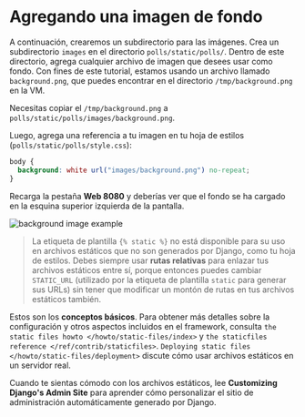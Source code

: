 # Agregando una imagen de fondo

A continuación, crearemos un subdirectorio para las imágenes. Crea un subdirectorio `images` en el directorio `polls/static/polls/`. Dentro de este directorio, agrega cualquier archivo de imagen que desees usar como fondo. Con fines de este tutorial, estamos usando un archivo llamado `background.png`, que puedes encontrar en el directorio `/tmp/background.png` en la VM.

Necesitas copiar el `/tmp/background.png` a `polls/static/polls/images/background.png`.

Luego, agrega una referencia a tu imagen en tu hoja de estilos (`polls/static/polls/style.css`):

```css
body {
  background: white url("images/background.png") no-repeat;
}
```

Recarga la pestaña **Web 8080** y deberías ver que el fondo se ha cargado en la esquina superior izquierda de la pantalla.

![background image example](../assets/20230908-15-39-41-8dGms0NM.png)

> La etiqueta de plantilla `{% static %}` no está disponible para su uso en archivos estáticos que no son generados por Django, como tu hoja de estilos. Debes siempre usar **rutas relativas** para enlazar tus archivos estáticos entre sí, porque entonces puedes cambiar `STATIC_URL` (utilizado por la etiqueta de plantilla `static` para generar sus URLs) sin tener que modificar un montón de rutas en tus archivos estáticos también.

Estos son los **conceptos básicos**. Para obtener más detalles sobre la configuración y otros aspectos incluidos en el framework, consulta `the static files howto </howto/static-files/index>` y `the staticfiles reference </ref/contrib/staticfiles>`. `Deploying static files </howto/static-files/deployment>` discute cómo usar archivos estáticos en un servidor real.

Cuando te sientas cómodo con los archivos estáticos, lee **Customizing Django's Admin Site** para aprender cómo personalizar el sitio de administración automáticamente generado por Django.
